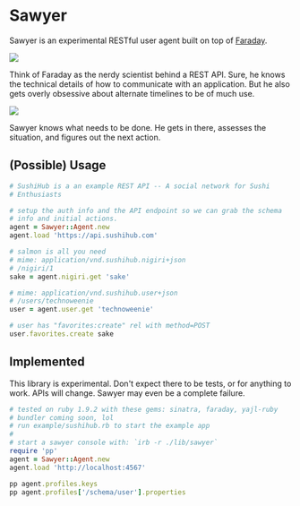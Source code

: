 # Sawyer

Sawyer is an experimental RESTful user agent built on top of
[Faraday][faraday].

![](http://www.lost-isle.net/images/s5/09x01.jpg)

Think of Faraday as the nerdy scientist behind a REST API.  Sure, he
knows the technical details of how to communicate with an application.
But he also gets overly obsessive about alternate timelines to be of
much use.

![](http://cdn.tvovermind.com/wp-content/uploads/2009/03/lafleur-296x3001.jpg)

Sawyer knows what needs to be done.  He gets in there, assesses the
situation, and figures out the next action.
  
## (Possible) Usage

``` ruby
# SushiHub is a an example REST API -- A social network for Sushi
# Enthusiasts

# setup the auth info and the API endpoint so we can grab the schema 
# info and initial actions.
agent = Sawyer::Agent.new
agent.load 'https://api.sushihub.com'

# salmon is all you need
# mime: application/vnd.sushihub.nigiri+json
# /nigiri/1
sake = agent.nigiri.get 'sake'

# mime: application/vnd.sushihub.user+json
# /users/technoweenie
user = agent.user.get 'technoweenie'

# user has "favorites:create" rel with method=POST
user.favorites.create sake
```

## Implemented

This library is experimental.  Don't expect there to be tests, or for
anything to work.  APIs will change.  Sawyer may even be a complete
failure.

```ruby
# tested on ruby 1.9.2 with these gems: sinatra, faraday, yajl-ruby
# bundler coming soon, lol
# run example/sushihub.rb to start the example app
#
# start a sawyer console with: `irb -r ./lib/sawyer`
require 'pp'
agent = Sawyer::Agent.new
agent.load 'http://localhost:4567'

pp agent.profiles.keys
pp agent.profiles['/schema/user'].properties
```

[faraday]: https://github.com/technoweenie/faraday

